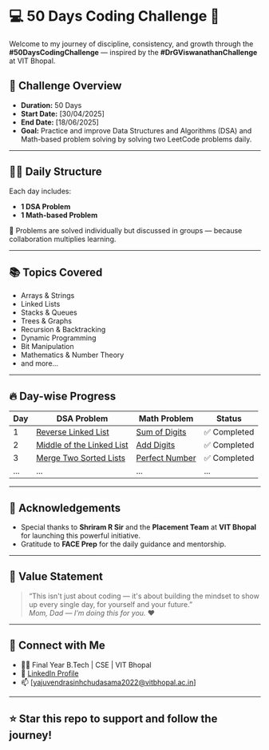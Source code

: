 # 💻 50 Days Coding Challenge 🚀

Welcome to my journey of discipline, consistency, and growth through the **#50DaysCodingChallenge** — inspired by the **#DrGViswanathanChallenge** at VIT Bhopal.

## 📅 Challenge Overview

- **Duration:** 50 Days  
- **Start Date:** [30/04/2025]  
- **End Date:** [18/06/2025]  
- **Goal:** Practice and improve Data Structures and Algorithms (DSA) and Math-based problem solving by solving two LeetCode problems daily.

---

## 👨‍💻 Daily Structure

Each day includes:
- **1 DSA Problem**
- **1 Math-based Problem**

📝 Problems are solved individually but discussed in groups — because collaboration multiplies learning.

---

## 📚 Topics Covered

- Arrays & Strings  
- Linked Lists  
- Stacks & Queues  
- Trees & Graphs  
- Recursion & Backtracking  
- Dynamic Programming  
- Bit Manipulation  
- Mathematics & Number Theory  
- and more...

---

## 🔥 Day-wise Progress

| Day | DSA Problem | Math Problem | Status |
|-----|-------------|--------------|--------|
| 1   | [Reverse Linked List](https://leetcode.com/problems/reverse-linked-list/) | [Sum of Digits](https://leetcode.com/problems/sum-of-digits-in-the-minimum-number/) | ✅ Completed |
| 2   | [Middle of the Linked List](https://leetcode.com/problems/middle-of-the-linked-list/) | [Add Digits](https://leetcode.com/problems/add-digits/) | ✅ Completed |
| 3   | [Merge Two Sorted Lists](https://leetcode.com/problems/merge-two-sorted-lists/) | [Perfect Number](https://leetcode.com/problems/perfect-number/) | ✅ Completed |
| ... | ... | ... | ... |


---

## 🙏 Acknowledgements

- Special thanks to **Shriram R Sir** and the **Placement Team** at **VIT Bhopal** for launching this powerful initiative.
- Gratitude to **FACE Prep** for the daily guidance and mentorship.

---

## 🧠 Value Statement

> “This isn't just about coding — it's about building the mindset to show up every single day, for yourself and your future.”  
> *Mom, Dad — I’m doing this for you.* ❤️

---

## 📌 Connect with Me

- 👨‍🎓 Final Year B.Tech | CSE | VIT Bhopal  
- 🔗 [LinkedIn Profile](https://www.linkedin.com/in/yajuvendrasinh-chudasama-392a34251/)  
- 📫 [yajuvendrasinhchudasama2022@vitbhopal.ac.in]

---

## ⭐ Star this repo to support and follow the journey!
